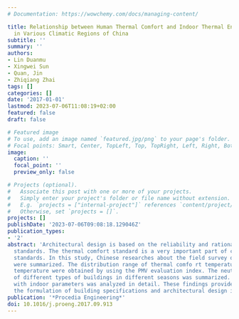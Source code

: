 ```yaml
---
# Documentation: https://wowchemy.com/docs/managing-content/

title: Relationship between Human Thermal Comfort and Indoor Thermal Environment Parameters
  in Various Climatic Regions of China
subtitle: ''
summary: ''
authors:
- Lin Duanmu
- Xingwei Sun
- Quan, Jin
- Zhiqiang Zhai
tags: []
categories: []
date: '2017-01-01'
lastmod: 2023-07-06T11:08:19+02:00
featured: false
draft: false

# Featured image
# To use, add an image named `featured.jpg/png` to your page's folder.
# Focal points: Smart, Center, TopLeft, Top, TopRight, Left, Right, BottomLeft, Bottom, BottomRight.
image:
  caption: ''
  focal_point: ''
  preview_only: false

# Projects (optional).
#   Associate this post with one or more of your projects.
#   Simply enter your project's folder or file name without extension.
#   E.g. `projects = ["internal-project"]` references `content/project/deep-learning/index.md`.
#   Otherwise, set `projects = []`.
projects: []
publishDate: '2023-07-06T09:08:18.129046Z'
publication_types:
- '2'
abstract: 'Architectural design is based on the reliability and rationality of construction
  standards. The thermal comfort standard is a very important part of construction
  standards. In this study, Chinese researches about the field survey of various areas
  were summarized. The distribution range of thermal comfo rt temperature and neutral
  temperature were obtained by using the PMV evaluation index. The neutral temperature
  of different types of buildings in different seasons was summarized. Its relationship
  with indoor parameters was analyzed in detail. These findings provide a basis for
  the formulation of building specifications and architectural design in future.  '
publication: '*Procedia Engineering*'
doi: 10.1016/j.proeng.2017.09.913
---
```

